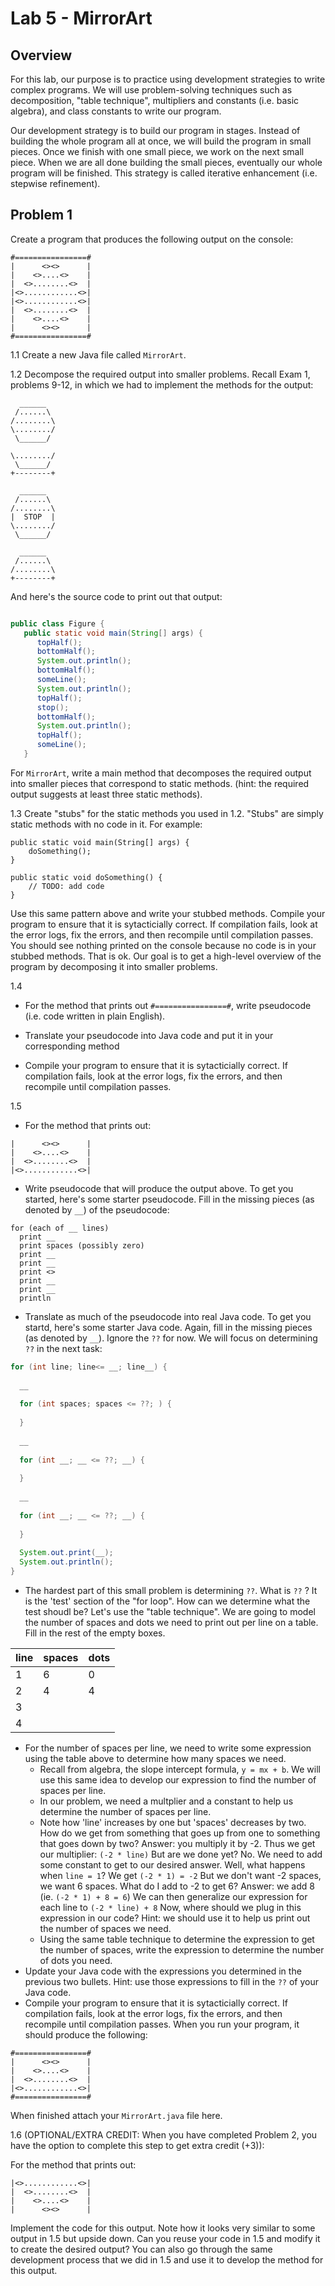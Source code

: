 # Lab 5 - MirrorArt

## Overview

For this lab, our purpose is to practice using development strategies to write complex programs. We will use problem-solving techniques such as decomposition, "table technique", multipliers and constants (i.e. basic algebra), and class constants to write our program.   

Our development strategy is to build our program in stages. Instead of building the whole program all at once, we will build the program in small pieces. Once we finish with one small piece, we work on the next small piece. When we are all done building the small pieces, eventually our whole program will be finished. This strategy is called iterative enhancement (i.e. stepwise refinement). 

## Problem 1

Create a program that produces the following output on the console:


```plaintext
#================#
|      <><>      |
|    <>....<>    |
|  <>........<>  |
|<>............<>|
|<>............<>|
|  <>........<>  |
|    <>....<>    |
|      <><>      |
#================#
```

1.1 Create a new Java file called `MirrorArt`. 

1.2 Decompose the required output into smaller problems. Recall Exam 1, problems 9-12, in which we had to implement the methods for the output:

```
  ______
 /......\
/........\
\......../
 \______/

\......../
 \______/
+--------+

  ______
 /......\
/........\
|  STOP  |
\......../
 \______/

  ______
 /......\
/........\
+--------+
```

And here's the source code to print out that output:

```java

public class Figure {
   public static void main(String[] args) {
      topHalf();
      bottomHalf();
      System.out.println();
      bottomHalf();
      someLine();
      System.out.println();
      topHalf();
      stop();
      bottomHalf();
      System.out.println();
      topHalf();
      someLine();    
   }
```

For `MirrorArt`, write a main method that decomposes the required output into smaller pieces that correspond to static methods. (hint: the required output suggests at least three static methods).

1.3 Create "stubs" for the static methods you used in 1.2. "Stubs" are simply static methods with no code in it. For example: 

```
public static void main(String[] args) {
    doSomething();
}

public static void doSomething() {
    // TODO: add code
}
```

Use this same pattern above and write your stubbed methods. Compile your program to ensure that it is sytacticially correct. If compilation fails, look at the error logs, fix the errors, and then recompile until compilation passes. You should see nothing printed on the console because no code is in your stubbed methods. That is ok. Our goal is to get a high-level overview of the program by decomposing it into smaller problems. 


1.4 
* For the method that prints out `#================#`, write pseudocode (i.e. code written in plain English).

* Translate your pseudocode into Java code and put it in your corresponding method
* Compile your program to ensure that it is sytacticially correct. If compilation fails, look at the error logs, fix the errors, and then recompile until compilation passes.

1.5 
* For the method that prints out:
```
|      <><>      |
|    <>....<>    |
|  <>........<>  |
|<>............<>|
```

* Write pseudocode that will produce the output above. To get you started, here's some starter pseudocode. Fill in the missing pieces (as denoted by `__`) of the pseudocode:

```
for (each of __ lines)
  print __
  print spaces (possibly zero)
  print __
  print __
  print <>
  print __
  print __
  println
```

* Translate as much of the pseudocode into real Java code. To get you startd, here's some starter Java code. Again, fill in the missing pieces (as denoted by `__`). Ignore the `??` for now. We will focus on determining `??` in the next task:

```java
for (int line; line<= __; line__) {
  
  __
  
  for (int spaces; spaces <= ??; ) {
  
  }
  
  __
  
  for (int __; __ <= ??; __) {
  
  }
  
  __ 
  
  for (int __; __ <= ??; __) {
  
  }
  
  System.out.print(__);
  System.out.println();
}
```

* The hardest part of this small problem is determining `??`. What is `??` ? It is the 'test' section of the "for loop". How can we determine what the test shoudl be? Let's  use the "table technique". We are going to model the number of spaces and dots we need to print out per line on a table. Fill in the rest of the empty boxes.  

line | spaces | dots | 
---- | ------ | ----
1    | 6      | 0   |
2    | 4       | 4|
3    |        | |
4    |        | |

* For the number of spaces per line, we need to write some expression using the table above to determine how many spaces we need. 
  * Recall from algebra, the slope intercept formula, `y = mx + b`. We will use this same idea to develop our expression to find the number of spaces per line. 
  * In our problem, we need a multplier and a constant to help us determine the number of spaces per line. 
  * Note how 'line' increases by one but 'spaces' decreases by two. How do we get from something that goes up from one to something that goes down by two? Answer: you multiply it by -2. Thus we get our multiplier: `(-2 * line)` But are we done yet? No. We need to add some constant to get to our desired answer. Well, what happens when `line = 1`? We get `(-2 * 1) = -2` But we don't want -2 spaces, we want 6 spaces. What do I add to -2 to get 6? Answer: we add 8 (ie. `(-2 * 1) + 8 = 6`)  We can then generalize our expression for each line to `(-2 * line) + 8` Now, where should we plug in this expression in our code? Hint: we should use it to help us print out the number of spaces we need. 
  * Using the same table technique to determine the expression to get the number of spaces, write the expression to determine the number of dots you need. 
* Update your Java code with the expressions you determined in the previous two bullets. Hint: use those expressions to fill in the `??` of your Java code.
* Compile your program to ensure that it is sytacticially correct. If compilation fails, look at the error logs, fix the errors, and then recompile until compilation passes. When you run your program, it should produce the following: 

```
#================#
|      <><>      |
|    <>....<>    |
|  <>........<>  |
|<>............<>|
#================#
```

When finished attach your `MirrorArt.java` file here. 

1.6 
(OPTIONAL/EXTRA CREDIT: When you have completed Problem 2, you have the option to complete this step to get extra credit (+3)):

For the method that prints out:

```
|<>............<>|
|  <>........<>  |
|    <>....<>    |
|      <><>      |
```

Implement the code for this output. Note how it looks very similar to some output in 1.5 but upside down. Can you reuse your code in 1.5 and modify it to create the desired output? You can also go through the same development process that we did in 1.5 and use it to develop the method for this output. 

